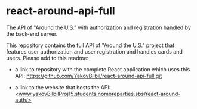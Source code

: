 # react-around-api-full

The API of "Around the U.S." with authorization and registration handled by the back-end server.

This repository contains the full API of "Around the U.S." project that features user authorization and user registration and handles cards and users. Please add to this readme:

* a link to repository with the complete React application which uses this API:
<https://github.com/YakovBilbil/react-around-api-full.git>

* a link to the website that hosts the API:
 <www.yakovBilbilProj15.students.nomoreparties.sbs/react-around-auth/>
